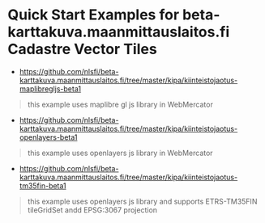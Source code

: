 # Quick Start Examples for beta-karttakuva.maanmittauslaitos.fi Cadastre Vector Tiles

- <https://github.com/nlsfi/beta-karttakuva.maanmittauslaitos.fi/tree/master/kipa/kiinteistojaotus-maplibregljs-beta1>
> this example uses maplibre gl js library in WebMercator
- <https://github.com/nlsfi/beta-karttakuva.maanmittauslaitos.fi/tree/master/kipa/kiinteistojaotus-openlayers-beta1>
> this example uses openlayers js library in WebMercator
- <https://github.com/nlsfi/beta-karttakuva.maanmittauslaitos.fi/tree/master/kipa/kiinteistojaotus-tm35fin-beta1>
> this example uses openlayers js library and supports ETRS-TM35FIN tileGridSet andd EPSG:3067 projection

